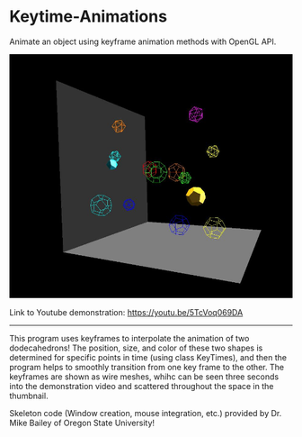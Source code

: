 # Keytime-Animations
Animate an object using keyframe animation methods with OpenGL API.

![Program Screenshot](keyframescreenshot.JPG)

Link to Youtube demonstration: https://youtu.be/5TcVoq069DA

---

This program uses keyframes to interpolate the animation of two dodecahedrons! The position, size, and color of these two shapes is determined for specific points in time (using class KeyTimes), and then the program helps to smoothly transition from one key frame to the other. The keyframes are shown as wire meshes, whihc can be seen three seconds into the demonstration video and scattered throughout the space in the thumbnail.

Skeleton code (Window creation, mouse integration, etc.) provided by Dr. Mike Bailey of Oregon State University!

